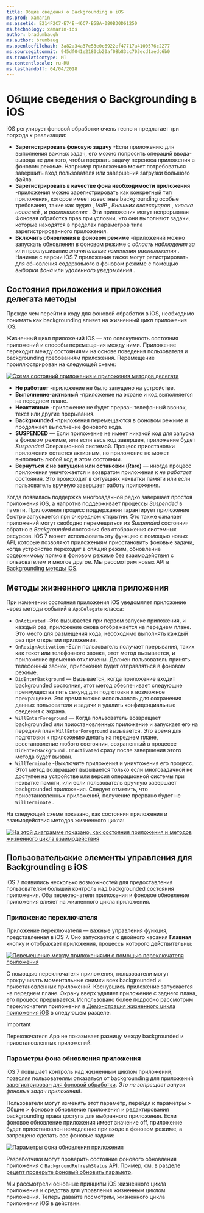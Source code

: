 ```yaml
---
title: Общие сведения о Backgrounding в iOS
ms.prod: xamarin
ms.assetid: E214F2C7-E74E-46C7-B5BA-080B30D61250
ms.technology: xamarin-ios
author: bradumbaugh
ms.author: brumbaug
ms.openlocfilehash: 3a82a34a37e53e0c6922ef47717a4100576c2277
ms.sourcegitcommit: 945df041e2180cb20af08b83cc703ecd1aedc6b0
ms.translationtype: MT
ms.contentlocale: ru-RU
ms.lasthandoff: 04/04/2018
---
```

# <a name="introduction-to-backgrounding-in-ios"></a>Общие сведения о Backgrounding в iOS

iOS регулирует фоновой обработки очень тесно и предлагает три подхода к реализации:

-  **Зарегистрировать фоновую задачу** -Если приложению для выполнения важных задач, его можно попросить операций ввода-вывода не для того, чтобы прервать задачу переноса приложения в фоновом режиме. Например приложению может потребоваться завершить вход пользователя или завершения загрузки большого файла.
-  **Зарегистрировать в качестве фона необходимости приложения** -приложения можно зарегистрировать как конкретный тип приложения, которое имеет известные backgrounding особые требования, такие как *аудио* , *VoIP* ,  *Внешних аксессуаров* , *киоска новостей* , и *расположение* . Эти приложения могут непрерывная Фоновая обработка прав при условии, что они выполняют задачи, которые находятся в пределах параметров типа зарегистрированного приложения.
-  **Включить обновления в фоновом режиме** -приложений можно запускать обновления в фоновом режиме с *область наблюдения за* или прослушивание *значительные изменения расположения* . Начиная с версии iOS 7 приложения также могут регистрировать для обновления содержимого в фоновом режиме с помощью *выборки фона* или *удаленного уведомления* .


## <a name="application-states-and-application-delegate-methods"></a>Состояния приложения и приложения делегата методы

Прежде чем перейти к коду для фоновой обработки в iOS, необходимо понимать как backgrounding влияет на жизненный цикл приложения iOS.

Жизненный цикл приложений iOS — это совокупность состояния приложений и способы перемещения между ними. Приложение переходит между состояниями на основе поведения пользователя и backgrounding требованиям приложения. Перемещение проиллюстрирован на следующей схеме:

 [![](introduction-to-backgrounding-in-ios-images/applicationlifecycle-.png "Схема состояний приложения и приложения методов делегата")](introduction-to-backgrounding-in-ios-images/applicationlifecycle-.png#lightbox)

-  **Не работает** -приложение не было запущено на устройстве.
-  **Выполнение-активный** -приложение на экране и код выполняется на переднем плане.
-  **Неактивные** -приложение не будет прерван телефонный звонок, текст или другие прерывания.
-  **Backgrounded** -приложения перемещаются в фоновом режиме и продолжает выполнение фонового кода.
-  **SUSPENDED** — Если приложение не имеет никакой код для запуска в фоновом режиме, или если весь код завершен, приложение будет *Suspended* Операционной системой. Процесс приостановки приложения остается активным, но приложение не может выполнить любой код в этом состоянии.
-  **Вернуться к не запущена или остановки (Rare)** — иногда процесс приложения уничтожается и возвратом приложения к *не работает* состояния. Это происходит в ситуациях нехватки памяти или если пользователь вручную завершает работу приложения.


Когда появилась поддержка многозадачной редко завершает простоя приложения iOS, а напротив поддерживает процессы *Suspended* в памяти. Приложения процесс поддержания гарантирует приложение быстро запускается при очередном открытии. Это также означает приложений могут свободно перемещаться из *Suspended* состояния обратно в *Backgrounded* состояния без отображения системных ресурсов. iOS 7 может использовать эту функцию с помощью новых API, которые позволяют приложениям приостановить фоновые задачи, когда устройство переходит в спящий режим, обновление содержимому прямо в фоновом режиме без взаимодействия с пользователем и многое другое. Мы рассмотрим новых API в [Backgrounding методы iOS](~/ios/app-fundamentals/backgrounding/ios-backgrounding-techniques/index.md).

## <a name="application-lifecycle-methods"></a>Методы жизненного цикла приложения

При изменении состояния приложения iOS уведомляет приложение через методы событий в `AppDelegate` класса:

-  `OnActivated` -Это вызывается при первом запуске приложения, и каждый раз, приложение снова отображается на переднем плане. Это место для размещения кода, необходимо выполнять каждый раз при открытии приложения.
-  `OnResignActivation` -Если пользователь получает прерывания, таких как текст или телефонного звонка, этот метод вызывается, и приложение временно отключены. Должен пользователь принять телефонный звонок, приложение будет отправляться в фоновом режиме.
-  `DidEnterBackground` — Вызывается, когда приложение входит backgrounded состояния, этот метод обеспечивает следующие преимущества пять секунд для подготовки к возможное прекращение. Это время можно использовать для сохранения данных пользователя и задачи и удалить конфиденциальные сведения с экрана.
-  `WillEnterForeground` — Когда пользователь возвращает backgrounded или приостановленных приложение и запускает его на передний план `WillEnterForeground` вызывается. Это время для подготовки к приложению делать на переднем плане, восстановление любого состояния, сохраненный в процессе `DidEnterBackground` .  `OnActivated` сразу после завершения этого метода будет вызван.
-  `WillTerminate` -Выключите приложения и уничтожения его процесс. Этот метод возвращает вызывается только если многозадачной не доступен на устройстве или версия операционной системы при нехватке памяти, или если пользователь вручную завершает backgrounded приложения. Следует отметить, что приостановленных приложений, получение прервано будет не `WillTerminate` .


На следующей схеме показано, как состояния приложения и взаимодействия методов жизненного цикла:

 [![](introduction-to-backgrounding-in-ios-images/image2.png "На этой диаграмме показано, как состояния приложения и методов жизненного цикла взаимодействия")](introduction-to-backgrounding-in-ios-images/image2.png#lightbox)

## <a name="user-controls-for-backgrounding-in-ios"></a>Пользовательские элементы управления для Backgrounding в iOS

iOS 7 появились несколько возможностей для предоставления пользователям больший контроль над backgrounded состояния приложения. Оба переключателя приложения и фоновое обновление приложения влияет на жизненного цикла приложения.

### <a name="app-switcher"></a>Приложение переключателя

Приложение переключателя — важные управления функция, представленная в iOS 7. Оно запускается с двойного касания **Главная** кнопку и отображает приложения, процессы которого действительны:

 [![](introduction-to-backgrounding-in-ios-images/app-switcher-.png "Перемещение между приложениями с помощью переключателя приложения")](introduction-to-backgrounding-in-ios-images/app-switcher-.png#lightbox)

С помощью переключателя приложения, пользователи могут прокручивать моментальные снимки всех backgrounded и приостановленных приложений. Коснувшись приложение запускается на переднем плане. Экрану вверх удаляет приложение с заднего плана, его процесс прерывается. Использовано более подробно рассмотрим переключателя приложения в [Демонстрация жизненного цикла приложения iOS](~/ios/app-fundamentals/backgrounding/application-lifecycle-demo.md) в следующем разделе.

> [!IMPORTANT]
> Переключателя App не показывает разницу между backgrounded и приостановленных приложений.



### <a name="background-app-refresh-settings"></a>Параметры фона обновления приложения

iOS 7 повышает контроль над жизненным циклом приложений, позволяя пользователям отказаться от backgrounding для приложений [зарегистрирован для фоновой обработки](~/ios/app-fundamentals/backgrounding/ios-backgrounding-techniques/registering-applications-to-run-in-background.md). *Это не запрещает запуск фоновых задач приложений*.

Пользователи могут изменять этот параметр, перейдя к <span class="uiitem">параметры > Общие > фоновое обновление приложения</span> и редактирования backgrounding права доступа для выбранного приложения. Если фоновое обновление приложения имеет значение off, приложение будет приостановлен немедленно при входе в фоновом режиме, а запрещено сделать все фоновые задачи:

 [![](introduction-to-backgrounding-in-ios-images/settings-.png "Параметры фона обновления приложения")](introduction-to-backgrounding-in-ios-images/settings-.png#lightbox)

Разработчики могут проверить состояние фонового обновления приложения с `BackgroundRefreshStatus` API. Пример, см. в разделе [рецепт проверьте фоновый обновить параметр](https://developer.xamarin.com/recipes/ios/multitasking/check_background_refresh_setting/).

Мы рассмотрели основные принципы iOS жизненного цикла приложения и средства для управления жизненным циклом приложения. Теперь давайте посмотрим, жизненного цикла приложения iOS в действии.

